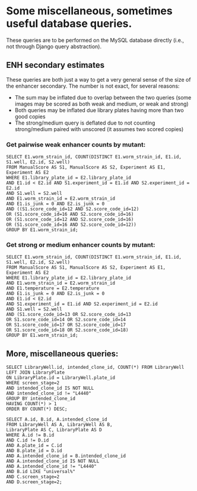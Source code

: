 # Some miscellaneous, sometimes useful database queries.

These queries are to be performed on the MySQL database directly
(i.e., not through Django query abstraction).

## ENH secondary estimates
These queries are both just a way to get a very general sense of the size of
the enhancer secondary. The number is not exact, for several reasons:

- The sum may be inflated due to overlap between the two queries (some images
  may be scored as both weak and medium, or weak and strong)
- Both queries may be inflated due library plates having more than two good
  copies
- The strong/medium query is deflated due to not counting strong/medium paired
  with unscored (it assumes two scored copies)

### Get pairwise weak enhancer counts by mutant:

    SELECT E1.worm_strain_id, COUNT(DISTINCT E1.worm_strain_id, E1.id, S1.well, E2.id, S2.well)
    FROM ManualScore AS S1, ManualScore AS S2, Experiment AS E1, Experiment AS E2
    WHERE E1.library_plate_id = E2.library_plate_id
    AND E1.id < E2.id AND S1.experiment_id = E1.id AND S2.experiment_id = E2.id
    AND S1.well = S2.well
    AND E1.worm_strain_id = E2.worm_strain_id
    AND E1.is_junk = 0 AND E2.is_junk = 0
    AND ((S1.score_code_id=12 AND S2.score_code_id=12)
    OR (S1.score_code_id=16 AND S2.score_code_id=16)
    OR (S1.score_code_id=12 AND S2.score_code_id=16)
    OR (S1.score_code_id=16 AND S2.score_code_id=12))
    GROUP BY E1.worm_strain_id;


### Get strong or medium enhancer counts by mutant:

    SELECT E1.worm_strain_id, COUNT(DISTINCT E1.worm_strain_id, E1.id, S1.well, E2.id, S2.well)
    FROM ManualScore AS S1, ManualScore AS S2, Experiment AS E1, Experiment AS E2
    WHERE E1.library_plate_id = E2.library_plate_id
    AND E1.worm_strain_id = E2.worm_strain_id
    AND E1.temperature = E2.temperature
    AND E1.is_junk = 0 AND E2.is_junk = 0
    AND E1.id < E2.id
    AND S1.experiment_id = E1.id AND S2.experiment_id = E2.id
    AND S1.well = S2.well
    AND (S1.score_code_id=13 OR S2.score_code_id=13
    OR S1.score_code_id=14 OR S2.score_code_id=14
    OR S1.score_code_id=17 OR S2.score_code_id=17
    OR S1.score_code_id=18 OR S2.score_code_id=18)
    GROUP BY E1.worm_strain_id;


## More, miscellaneous queries:

    SELECT LibraryWell.id, intended_clone_id, COUNT(*) FROM LibraryWell
    LEFT JOIN LibraryPlate
    ON LibraryPlate.id = LibraryWell.plate_id
    WHERE screen_stage=2
    AND intended_clone_id IS NOT NULL
    AND intended_clone_id != "L4440"
    GROUP BY intended_clone_id
    HAVING COUNT(*) > 1
    ORDER BY COUNT(*) DESC;

    SELECT A.id, B.id, A.intended_clone_id
    FROM LibraryWell AS A, LibraryWell AS B,
    LibraryPlate AS C, LibraryPlate AS D
    WHERE A.id != B.id
    AND C.id != D.id
    AND A.plate_id = C.id
    AND B.plate_id = D.id
    AND A.intended_clone_id = B.intended_clone_id
    AND A.intended_clone_id IS NOT NULL
    AND A.intended_clone_id != "L4440"
    AND B.id LIKE "universal%"
    AND C.screen_stage=2
    AND D.screen_stage=2;
